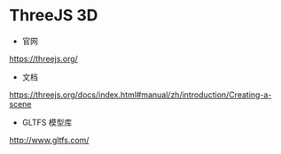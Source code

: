 # ThreeJS 3D

- 官网

https://threejs.org/

- 文档

https://threejs.org/docs/index.html#manual/zh/introduction/Creating-a-scene

- GLTFS 模型库

http://www.gltfs.com/